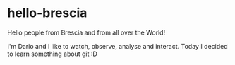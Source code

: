 # hello-brescia

Hello people from Brescia and from all over the World!

I'm Dario and I like to watch, observe, analyse and interact.
Today I decided to learn something about git :D
